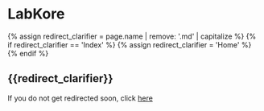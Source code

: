# LabKore

{% assign redirect_clarifier = page.name | remove: '.md' | capitalize %}
{% if redirect_clarifier == 'Index' %}
  {% assign redirect_clarifier = 'Home' %}
{% endif %}

## {{redirect_clarifier}}

If you do not get redirected soon, click [here](https://www.curseforge.com/minecraft/mc-mods/labkit-labkore)

<script type="text/javascript">
  setTimeout(() => window.location.replace(document.querySelector('a').href), 3 * 1000);
</script>